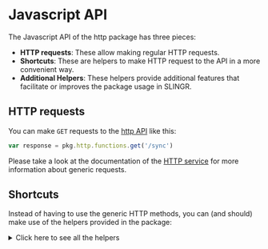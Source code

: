 # Javascript API

The Javascript API of the http package has three pieces:

- **HTTP requests**: These allow making regular HTTP requests.
- **Shortcuts**: These are helpers to make HTTP request to the API in a more convenient way.
- **Additional Helpers**: These helpers provide additional features that facilitate or improves the package usage in SLINGR.

## HTTP requests
You can make `GET` requests to the [http API](API_URL_HERE) like this:
```javascript
var response = pkg.http.functions.get('/sync')
```

Please take a look at the documentation of the [HTTP service](https://github.com/slingr-stack/http-service)
for more information about generic requests.

## Shortcuts

Instead of having to use the generic HTTP methods, you can (and should) make use of the helpers provided in the package:
<details>
    <summary>Click here to see all the helpers</summary>

<br>

* API URL: '/sync'
* HTTP Method: 'GET'
```javascript
pkg.http.functions.sync.get()
```
---

</details>

